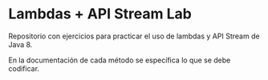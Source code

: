 # Lambdas + API Stream Lab
Repositorio con ejercicios para practicar el uso de lambdas y API Stream de Java 8.

En la documentación de cada método se específica lo que se debe codificar.
